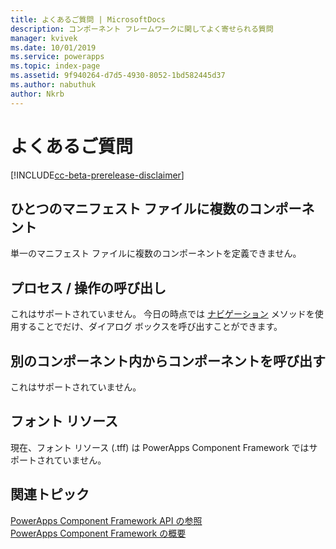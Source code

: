 ```yaml
---
title: よくあるご質問 | MicrosoftDocs
description: コンポーネント フレームワークに関してよく寄せられる質問
manager: kvivek
ms.date: 10/01/2019
ms.service: powerapps
ms.topic: index-page
ms.assetid: 9f940264-d7d5-4930-8052-1bd582445d37
ms.author: nabuthuk
author: Nkrb
---
```


# <a name="faq"></a>よくあるご質問

[!INCLUDE[cc-beta-prerelease-disclaimer](../../includes/cc-beta-prerelease-disclaimer.md)]

## <a name="multiple-components-in-single-manifest-file"></a>ひとつのマニフェスト ファイルに複数のコンポーネント

単一のマニフェスト ファイルに複数のコンポーネントを定義できません。 

## <a name="calling-processesactions"></a>プロセス / 操作の呼び出し

これはサポートされていません。 今日の時点では [ナビゲーション](reference/navigation.md) メソッドを使用することでだけ、ダイアログ ボックスを呼び出すことができます。

## <a name="calling-components-within-another-component"></a>別のコンポーネント内からコンポーネントを呼び出す

これはサポートされていません。

## <a name="font-resource"></a>フォント リソース

現在、フォント リソース (.tff) は PowerApps Component Framework ではサポートされていません。

## <a name="related-topics"></a>関連トピック

[PowerApps Component Framework API の参照](reference/index.md)<br/>
[PowerApps Component Framework の概要](overview.md)
